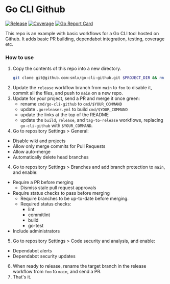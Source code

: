 # Go CLI Github

[![Release](https://github.com/smlx/go-cli-github/actions/workflows/release.yaml/badge.svg)](https://github.com/smlx/go-cli-github/actions/workflows/release.yaml)
[![Coverage](https://coveralls.io/repos/github/smlx/go-cli-github/badge.svg?branch=main)](https://coveralls.io/github/smlx/go-cli-github?branch=main)
[![Go Report Card](https://goreportcard.com/badge/github.com/smlx/go-cli-github)](https://goreportcard.com/report/github.com/smlx/go-cli-github)

This repo is an example with basic workflows for a Go CLI tool hosted on Github.
It adds basic PR building, dependabot integration, testing, coverage etc.

### How to use

1. Copy the contents of this repo into a new directory.
   ```bash
   git clone git@github.com:smlx/go-cli-github.git $PROJECT_DIR && rm -rf ./$PROJECT_DIR/.git
   ```
2. Update the `release` workflow branch from `main` to `foo` to disable it, commit all the files, and push to `main` on a new repo.
2. Update for your project, send a PR and merge it once green:
   * rename `cmd/go-cli-github` to `cmd/$YOUR_COMMAND`
   * update `.goreleaser.yml` to build `cmd/$YOUR_COMMAND`
   * update the links at the top of the README
   * update the `build`, `release`, and `tag-to-release` workflows, replacing `go-cli-github` with `$YOUR_COMMAND`.
3. Go to repository Settings > General:
  * Disable wiki and projects
  * Allow only merge commits for Pull Requests
  * Allow auto-merge
  * Automatically delete head branches
4. Go to repository Settings > Branches and add branch protection to `main`, and enable:
  * Require a PR before merging
    * Dismiss stale pull request approvals
  * Require status checks to pass before merging
    * Require branches to be up-to-date before merging.
    * Required status checks:
      * lint
      * commitlint
      * build
      * go-test
  * Include administrators
5. Go to repository Settings > Code security and analysis, and enable:
  * Dependabot alerts
  * Dependabot security updates
6. When ready to release, rename the target branch in the release workflow from `foo` to `main`, and send a PR.
7. That's it.
